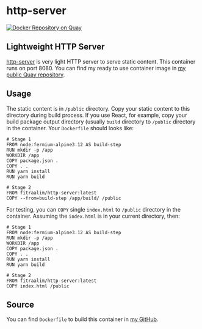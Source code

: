 # http-server

[![Docker Repository on Quay](https://quay.io/repository/fitraalim/http-server/status "Docker Repository on Quay")](https://quay.io/repository/fitraalim/http-server)

## Lightweight HTTP Server

[http-server](https://www.npmjs.com/package/http-server) is very light HTTP server to serve static content. This container runs on port 8080.
You can find my ready to use container image in [my public Quay repository](https://quay.io/repository/fitraalim/http-server).

## Usage

The static content is in `/public` directory. Copy your static content to this directory during build process.
If you use React, for example, copy your build package output directory (usually `build` directory to `/public` directory in the container. Your `Dockerfile` should looks like:

```
# Stage 1
FROM node:fermium-alpine3.12 AS build-step
RUN mkdir -p /app
WORKDIR /app
COPY package.json .
COPY . .
RUN yarn install
RUN yarn build

# Stage 2
FROM fitraalim/http-server:latest
COPY --from=build-step /app/build/ /public
```

For testing, you can `COPY` single `index.html` to `/public` directory in the container.
 Assuming the `index.html` is in your current directory, then:

```
# Stage 1
FROM node:fermium-alpine3.12 AS build-step
RUN mkdir -p /app
WORKDIR /app
COPY package.json .
COPY . .
RUN yarn install
RUN yarn build

# Stage 2
FROM fitraalim/http-server:latest
COPY index.html /public
```

## Source

You can find `Dockerfile` to build this container in [my GitHub](https://github.com/fitraalim/http-server).
